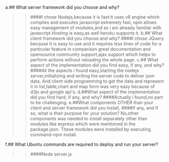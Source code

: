 a.## What server framework did you choose and why? 
>>####I chose Nodejs,because it is fast:it uses v8 engine which compiles and executes javascript
extremely fast, npm allows easy management of modules,and
as i am already familiar with javascript.Hosting is easy,as well heroku supports
it.
b.## What client framework did you choose and why? 
>>####I chose JQuery because it is easy to use and it requires less lines of code for a particular feature in comparison
great documentation and opensource community support,ajax support which helps to perform actions without reloading the whole 
page.
c.## What aspect of the implementation did you find easy, if any, and why? 
>>####All the aspects i found easy,starting the nodejs server,initializing and writing the server code to deliver json data.
And client side programming to get the data and represent it in list,table,chart and map form was very easy because of 
d3js and google api's. 
d.##What aspect of the implementation did you find hard, if any, and why? 
>>####Actually i found,no part to be challenging.
e.##What components OTHER than your client and server framework did you install, 
>>####if any, and if so, what is their purpose for your solution? 
No,other components was needed to install separately other than modules like express which were mentioned in the package.json.
These modules were installed by executing command-npm install.

f.## What Ubuntu commands are required to deploy and run your server? 
>>####Node server.js
